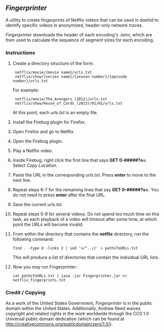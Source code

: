 ## _Fingerprinter_

A utility to create fingerprints of Netflix videos that can be  used in _dashid_ 
to identify specific videos in anonymized, header-only network traces.

_Fingerprinter_ downloads the header of each encoding's .ismv, which are then used to calculate 
the sequence of segment sizes for each encoding.

### Instructions

1. Create a directory structure of the form:

		netflix/movie/{movie name}/urls.txt
		netflix/show/{series name}/{season number}/{episode number}/urls.txt

	For example:

		netflix/movie/The_Avengers_(2012)/urls.txt
		netflix/show/House_of_Cards_(2013)/01/01/urls.txt

	At this point, each _urls.txt_ is an empty file.
2. Install the Firebug plugin for Firefox.
3. Open Firefox and go to Netflix.
4. Open the Firebug plugin.
5. Play a Netflix video.
6. Inside Firebug, right click the first line that says __GET 0-#####?o=__. Select _Copy Location_.
7. Paste the URL in the corresponding _urls.txt_. Press __enter__ to move to the next line.
8. Repeat steps 6-7 for the remaining lines that say __GET 0-#####?o=__. You do not need to press __enter__ after the final URL.
9. Save the current _urls.txt_.
8. Repeat steps 5-9 for several videos. Do not spend too much time on this task, 
as each playback of a video will timeout after some time, at which point the URLs will become invalid.
10. From within the directory that contains the __netflix__ directory, run the following command:

		find . -type d -links 2 | sed 's/^..//' > pathsToURLs.txt

	This will produce a list of directories that contain the individual URL lists.
10. Now you may run Fingerprinter:

		cat pathsToURLs.txt | java -jar Fingerprinter.jar >> netflix_fingerprints.txt

### Credit / Copying

As a work of the United States Government, _Fingerprinter_ is 
in the public domain within the United States. Additionally, 
Andrew Reed waives copyright and related rights in the work 
worldwide through the CC0 1.0 Universal public domain dedication 
(which can be found at http://creativecommons.org/publicdomain/zero/1.0/).
